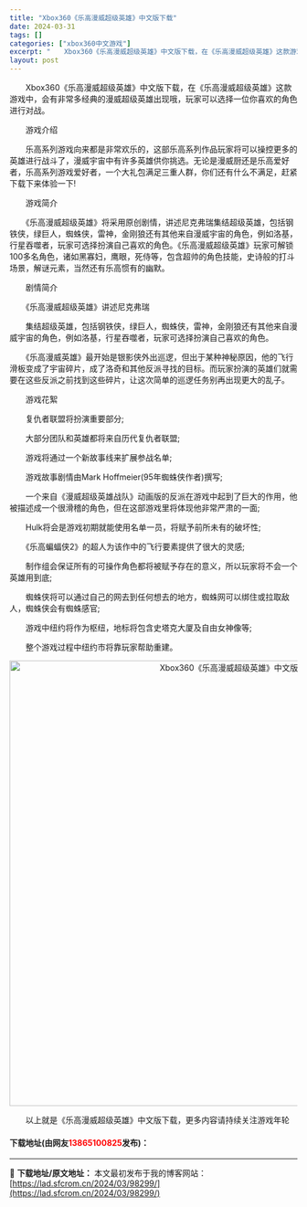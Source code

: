 ```yaml
---
title: "Xbox360《乐高漫威超级英雄》中文版下载"
date: 2024-03-31
tags: []
categories: ["xbox360中文游戏"]
excerpt: "　　Xbox360《乐高漫威超级英雄》中文版下载，在《乐高漫威超级英雄》这款游戏中，会有非常多经典的漫威超级英雄出现哦，玩家可以选择一位你喜欢的角色进行对战。 　　游戏介绍 　　乐高系列游戏向来都是非常欢乐的，这部乐高系列作品玩家将可以操控更多的英雄进行战斗了，漫威宇宙中有许多英雄供你挑选。无论是漫&hellip;"
layout: post
---
```


 <p>　　Xbox360《乐高漫威超级英雄》中文版下载，在《乐高漫威超级英雄》这款游戏中，会有非常多经典的漫威超级英雄出现哦，玩家可以选择一位你喜欢的角色进行对战。</p> <p>　　游戏介绍</p> <p>　　乐高系列游戏向来都是非常欢乐的，这部乐高系列作品玩家将可以操控更多的英雄进行战斗了，漫威宇宙中有许多英雄供你挑选。无论是漫威厨还是乐高爱好者，乐高系列游戏爱好者，一个大礼包满足三重人群，你们还有什么不满足，赶紧下载下来体验一下!</p> <p>　　游戏简介</p> <p>　　《乐高漫威超级英雄》将采用原创剧情，讲述尼克弗瑞集结超级英雄，包括钢铁侠，绿巨人，蜘蛛侠，雷神，金刚狼还有其他来自漫威宇宙的角色，例如洛基，行星吞噬者，玩家可选择扮演自己喜欢的角色。《乐高漫威超级英雄》玩家可解锁100多名角色，诸如黑寡妇，鹰眼，死侍等，包含超帅的角色技能，史诗般的打斗场景，解谜元素，当然还有乐高惯有的幽默。</p> <p>　　剧情简介</p> <p>　　《乐高漫威超级英雄》讲述尼克弗瑞</p> <p>　　集结超级英雄，包括钢铁侠，绿巨人，蜘蛛侠，雷神，金刚狼还有其他来自漫威宇宙的角色，例如洛基，行星吞噬者，玩家可选择扮演自己喜欢的角色。</p> <p>　　《乐高漫威英雄》最开始是银影侠外出巡逻，但出于某种神秘原因，他的飞行滑板变成了宇宙碎片，成了洛奇和其他反派寻找的目标。而玩家扮演的英雄们就需要在这些反派之前找到这些碎片，让这次简单的巡逻任务别再出现更大的乱子。</p> <p>　　游戏花絮</p> <p>　　复仇者联盟将扮演重要部分;</p> <p>　　大部分团队和英雄都将来自历代复仇者联盟;</p> <p>　　游戏将通过一个新故事线来扩展参战名单;</p> <p>　　游戏故事剧情由Mark Hoffmeier(95年蜘蛛侠作者)撰写;</p> <p>　　一个来自《漫威超级英雄战队》动画版的反派在游戏中起到了巨大的作用，他被描述成一个很滑稽的角色，但在这部游戏里将体现他非常严肃的一面;</p> <p>　　Hulk将会是游戏初期就能使用名单一员，将赋予前所未有的破坏性;</p> <p>　　《乐高蝙蝠侠2》的超人为该作中的飞行要素提供了很大的灵感;</p> <p>　　制作组会保证所有的可操作角色都将被赋予存在的意义，所以玩家将不会一个英雄用到底;</p> <p>　　蜘蛛侠将可以通过自己的网去到任何想去的地方，蜘蛛网可以绑住或拉取敌人，蜘蛛侠会有蜘蛛感官;</p> <p>　　游戏中纽约将作为枢纽，地标将包含史塔克大厦及自由女神像等;</p> <p>　　整个游戏过程中纽约市将靠玩家帮助重建。</p> <p align="center"><img align="" border="0" src="https://lad.sfcrom.cn/wp-content/uploads/2024/03/20240330_66083eee59c8e.jpg" width="780" alt="Xbox360《乐高漫威超级英雄》中文版下载" /></p> <p>　　以上就是《乐高漫威超级英雄》中文版下载，更多内容请持续关注游戏年轮</p> <p><h4>下载地址(由网友<font color="red">13865100825</font>发布)：</h4></p> 

---
📖 **下载地址/原文地址：** 本文最初发布于我的博客网站：[https://lad.sfcrom.cn/2024/03/98299/](https://lad.sfcrom.cn/2024/03/98299/)
